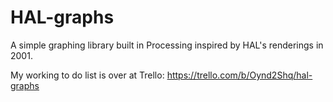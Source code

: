 HAL-graphs
==========

A simple graphing library built in Processing inspired by HAL's renderings in 2001.

My working to do list is over at Trello: https://trello.com/b/Oynd2Shq/hal-graphs
